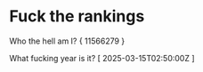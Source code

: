 # Fuck the rankings

Who the hell am I?
{ 11566279 }

What fucking year is it?
[ 2025-03-15T02:50:00Z ]
